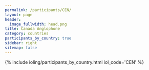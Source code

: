 ```yaml
---
permalink: /participants/CEN/
layout: page
header:
  image_fullwidth: head.png
title: Canada Anglophone
category: countries
participants_by_country: true
sidebar: right
sitemap: false
---
```


{% include ioling/participants_by_country.html iol_code='CEN' %}